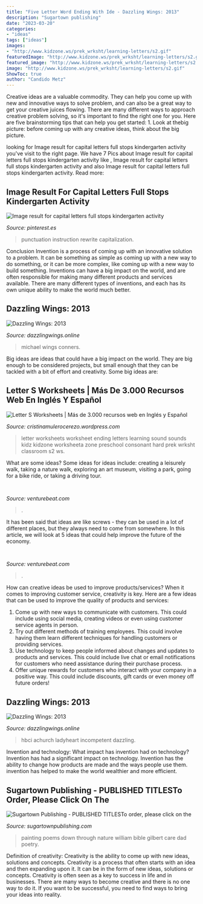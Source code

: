 ```yaml
---
title: "Five Letter Word Ending With Ide - Dazzling Wings: 2013"
description: "Sugartown publishing"
date: "2023-03-20"
categories:
- "ideas"
tags: ["ideas"]
images:
- "http://www.kidzone.ws/prek_wrksht/learning-letters/s2.gif"
featuredImage: "http://www.kidzone.ws/prek_wrksht/learning-letters/s2.gif"
featured_image: "http://www.kidzone.ws/prek_wrksht/learning-letters/s2.gif"
image: "http://www.kidzone.ws/prek_wrksht/learning-letters/s2.gif"
ShowToc: true
author: "Candido Metz"
---
```



Creative ideas are a valuable commodity. They can help you come up with new and innovative ways to solve problem, and can also be a great way to get your creative juices flowing. There are many different ways to approach creative problem solving, so it's important to find the right one for you. Here are five brainstorming tips that can help you get started: 1. Look at thebig picture: before coming up with any creative ideas, think about the big picture.

	

		
looking for Image result for capital letters full stops kindergarten activity you've visit to the right page. We have 7 Pics about Image result for capital letters full stops kindergarten activity like , Image result for capital letters full stops kindergarten activity and also Image result for capital letters full stops kindergarten activity. Read more:
		
    
## Image Result For Capital Letters Full Stops Kindergarten Activity

<img loading=lazy src="https://i.pinimg.com/originals/4a/4d/1f/4a4d1f63b4bbb36690295b95df681517.jpg" onerror="this.onerror=null;this.src='https://tse1.mm.bing.net/th?id=OIP.z-utPI2PaGb3YPSGZBZH5AAAAA&amp;pid=15.1';" alt="Image result for capital letters full stops kindergarten activity">

_Source: pinterest.es_

>punctuation instruction rewrite capitalization. 

	

Conclusion
Invention is a process of coming up with an innovative solution to a problem. It can be something as simple as coming up with a new way to do something, or it can be more complex, like coming up with a new way to build something. Inventions can have a big impact on the world, and are often responsible for making many different products and services available. There are many different types of inventions, and each has its own unique ability to make the world much better.

    
## Dazzling Wings: 2013

<img loading=lazy src="http://4.bp.blogspot.com/-EXnCdSuI0eM/UmgpEFbLgZI/AAAAAAAAAvo/xJvkUZFIY7w/s1600/Broken+light+bulb+file000362203086.jpg" onerror="this.onerror=null;this.src='https://tse4.mm.bing.net/th?id=OIP.0fmNotj5tGGuTJItYQWKPQHaF7&amp;pid=15.1';" alt="Dazzling Wings: 2013">

_Source: dazzlingwings.online_

>michael wings conners. 

	

Big ideas are ideas that could have a big impact on the world. They are big enough to be considered projects, but small enough that they can be tackled with a bit of effort and creativity. Some big ideas are: 

    
## Letter S Worksheets | Más De 3.000 Recursos Web En Inglés Y Español

<img loading=lazy src="http://www.kidzone.ws/prek_wrksht/learning-letters/s2.gif" onerror="this.onerror=null;this.src='https://tse2.mm.bing.net/th?id=OIP.9a7hrRIwg_cBHzWvNRGpLgHaJ3&amp;pid=15.1';" alt="Letter S Worksheets | Más de 3.000 recursos web en Inglés y Español">

_Source: cristinamulerocerezo.wordpress.com_

>letter worksheets worksheet ending letters learning sound sounds kidz kidzone worksheeta zone preschool consonant hard prek wrksht classroom s2 ws. 

	

What are some ideas?
Some ideas for ideas include: creating a leisurely walk, taking a nature walk, exploring an art museum, visiting a park, going for a bike ride, or taking a driving tour.

    
## 

<img loading=lazy src="https://venturebeat.com/wp-content/uploads/2020/01/nvidia-G-SYNC_360Hz.jpg" onerror="this.onerror=null;this.src='https://tse2.mm.bing.net/th?id=OIP.RusOj6i-a9s8TFQtCEHV7QHaDr&amp;pid=15.1';" alt="">

_Source: venturebeat.com_

>. 

	

It has been said that ideas are like screws - they can be used in a lot of different places, but they always need to come from somewhere. In this article, we will look at 5 ideas that could help improve the future of the economy.

    
## 

<img loading=lazy src="https://venturebeat.com/wp-content/uploads/2018/06/img_20180601_110155.jpg?w=800" onerror="this.onerror=null;this.src='https://tse4.mm.bing.net/th?id=OIP.xPxK8Oy0l4ZGRA4QI_d7CgHaFj&amp;pid=15.1';" alt="">

_Source: venturebeat.com_

>. 

	

How can creative ideas be used to improve products/services?
When it comes to improving customer service, creativity is key. Here are a few ideas that can be used to improve the quality of products and services: 
1. Come up with new ways to communicate with customers. This could include using social media, creating videos or even using customer service agents in person.
2. Try out different methods of training employees. This could involve having them learn different techniques for handling customers or providing services.
3. Use technology to keep people informed about changes and updates to products and services. This could include live chat or email notifications for customers who need assistance during their purchase process.
4. Offer unique rewards for customers who interact with your company in a positive way. This could include discounts, gift cards or even money off future orders!

    
## Dazzling Wings: 2013

<img loading=lazy src="https://4.bp.blogspot.com/-CNeqR6j8i6A/UmgmVFJFbII/AAAAAAAAAvk/P2_yRbPTPs8/s1600/Overfull+trash+can+file0001248966677.jpg" onerror="this.onerror=null;this.src='https://tse3.mm.bing.net/th?id=OIP.D-wYYIvEBcju3w6-0XmfMwHaF9&amp;pid=15.1';" alt="Dazzling Wings: 2013">

_Source: dazzlingwings.online_

>hbci achurch ladyheart incompetent dazzling. 

	

Invention and technology: What impact has invention had on technology?
Invention has had a significant impact on technology. Invention has the ability to change how products are made and the ways people use them. invention has helped to make the world wealthier and more efficient.

    
## Sugartown Publishing - PUBLISHED TITLESTo Order, Please Click On The

<img loading=lazy src="http://sugartownpublishing.com/yahoo_site_admin/assets/images/Cathy-Dana-cover_sm.89183628_std.jpg" onerror="this.onerror=null;this.src='https://tse4.mm.bing.net/th?id=OIP.31-AppI3G-nZ9WYDicoiEwAAAA&amp;pid=15.1';" alt="Sugartown Publishing - PUBLISHED TITLESTo order, please click on the">

_Source: sugartownpublishing.com_

>painting poems down through nature william bible gilbert care dad poetry. 

	

Definition of creativity: Creativity is the ability to come up with new ideas, solutions and concepts.
Creativity is a process that often starts with an idea and then expanding upon it. It can be in the form of new ideas, solutions or concepts. Creativity is often seen as a key to success in life and in businesses. There are many ways to become creative and there is no one way to do it. If you want to be successful, you need to find ways to bring your ideas into reality.

